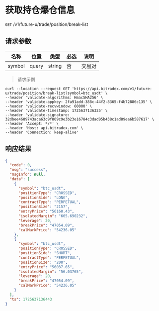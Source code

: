 # 获取持仓爆仓信息

`GET` /v1/future-u/trade/position/break-list

## 请求参数

| 名称     | 位置    | 类型     | 必选 | 说明  |
|--------|-------|--------|----|-----|
| symbol | query | string | 否  | 交易对 |

> 请求示例

```shell
curl --location --request GET 'https://api.bitradex.com/v1/future-u/trade/position/break-list?symbol=btc_usdt' \
--header 'validate-algorithms: HmacSHA256' \
--header 'validate-appkey: 2fa91add-388c-44f2-8365-f4b72886c135' \
--header 'validate-recvwindow: 60000' \
--header 'validate-timestamp: 1725637136325' \
--header 'validate-signature: 32dbee4689743aca63c9f809c9e3b23e16784c3dad95b438c1ad89ea6b587617' \
--header 'Accept: */*' \
--header 'Host: api.bitradex.com' \
--header 'Connection: keep-alive'
```

## 响应结果

```json
{
  "code": 0,
  "msg": "success",
  "msgInfo": null,
  "data": [
    {
      "symbol": "btc_usdt",
      "positionType": "CROSSED",
      "positionSide": "LONG",
      "contractType": "PERPETUAL",
      "positionSize": "2157",
      "entryPrice": "56160.43",
      "isolatedMargin": "605.690232",
      "leverage": 20,
      "breakPrice": "47054.09",
      "calMarkPrice": "54236.05"
    },
    {
      "symbol": "btc_usdt",
      "positionType": "CROSSED",
      "positionSide": "SHORT",
      "contractType": "PERPETUAL",
      "positionSize": "200",
      "entryPrice": "56037.65",
      "isolatedMargin": "56.03765",
      "leverage": 20,
      "breakPrice": "47054.09",
      "calMarkPrice": "54236.05"
    }
  ],
  "ts": 1725637136443
}
```

